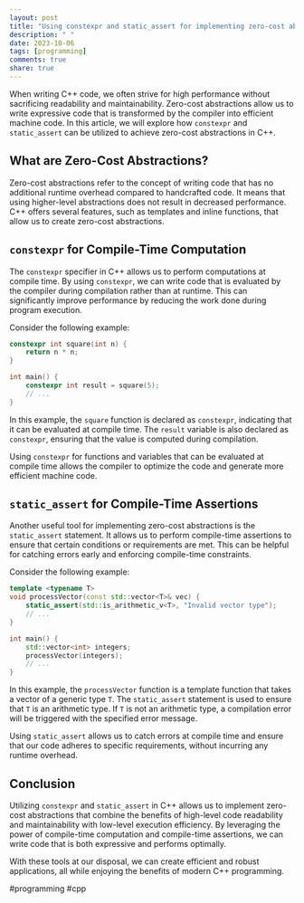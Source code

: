 ```yaml
---
layout: post
title: "Using constexpr and static_assert for implementing zero-cost abstractions in C++"
description: " "
date: 2023-10-06
tags: [programming]
comments: true
share: true
---
```


When writing C++ code, we often strive for high performance without sacrificing readability and maintainability. Zero-cost abstractions allow us to write expressive code that is transformed by the compiler into efficient machine code. In this article, we will explore how `constexpr` and `static_assert` can be utilized to achieve zero-cost abstractions in C++.

## What are Zero-Cost Abstractions?

Zero-cost abstractions refer to the concept of writing code that has no additional runtime overhead compared to handcrafted code. It means that using higher-level abstractions does not result in decreased performance. C++ offers several features, such as templates and inline functions, that allow us to create zero-cost abstractions.

## `constexpr` for Compile-Time Computation

The `constexpr` specifier in C++ allows us to perform computations at compile time. By using `constexpr`, we can write code that is evaluated by the compiler during compilation rather than at runtime. This can significantly improve performance by reducing the work done during program execution.

Consider the following example:

```cpp
constexpr int square(int n) {
    return n * n;
}

int main() {
    constexpr int result = square(5);
    // ...
}
```

In this example, the `square` function is declared as `constexpr`, indicating that it can be evaluated at compile time. The `result` variable is also declared as `constexpr`, ensuring that the value is computed during compilation.

Using `constexpr` for functions and variables that can be evaluated at compile time allows the compiler to optimize the code and generate more efficient machine code.

## `static_assert` for Compile-Time Assertions

Another useful tool for implementing zero-cost abstractions is the `static_assert` statement. It allows us to perform compile-time assertions to ensure that certain conditions or requirements are met. This can be helpful for catching errors early and enforcing compile-time constraints.

Consider the following example:

```cpp
template <typename T>
void processVector(const std::vector<T>& vec) {
    static_assert(std::is_arithmetic_v<T>, "Invalid vector type");
    // ...
}

int main() {
    std::vector<int> integers;
    processVector(integers);
    // ...
}
```

In this example, the `processVector` function is a template function that takes a vector of a generic type `T`. The `static_assert` statement is used to ensure that `T` is an arithmetic type. If `T` is not an arithmetic type, a compilation error will be triggered with the specified error message.

Using `static_assert` allows us to catch errors at compile time and ensure that our code adheres to specific requirements, without incurring any runtime overhead.

## Conclusion

Utilizing `constexpr` and `static_assert` in C++ allows us to implement zero-cost abstractions that combine the benefits of high-level code readability and maintainability with low-level execution efficiency. By leveraging the power of compile-time computation and compile-time assertions, we can write code that is both expressive and performs optimally.

With these tools at our disposal, we can create efficient and robust applications, all while enjoying the benefits of modern C++ programming. 

#programming #cpp